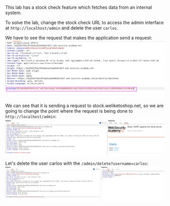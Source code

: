 This lab has a stock check feature which fetches data from an internal system.

To solve the lab, change the stock check URL to access the admin interface at `http://localhost/admin` and delete the user `carlos`.

We have to see the request that makes the application send a request:
![](imgs/ssrf_against_local_server.png)

We can see that it is sending a request to stock.weliketoshop.net, so we are going to change the point where the request is being done to `http://localhost/admin`:
![](imgs/ssrf_against_local_server-1.png)

Let's delete the user carlos with the `/admin/delete?username=carlos`:
![](imgs/ssrf_against_local_server-2.png)


